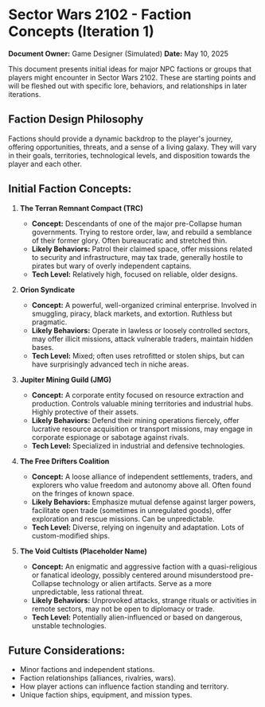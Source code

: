 # Sector Wars 2102 - Faction Concepts (Iteration 1)

**Document Owner:** Game Designer (Simulated)
**Date:** May 10, 2025

This document presents initial ideas for major NPC factions or groups that players might encounter in Sector Wars 2102. These are starting points and will be fleshed out with specific lore, behaviors, and relationships in later iterations.

## Faction Design Philosophy

Factions should provide a dynamic backdrop to the player's journey, offering opportunities, threats, and a sense of a living galaxy. They will vary in their goals, territories, technological levels, and disposition towards the player and each other.

## Initial Faction Concepts:

1.  **The Terran Remnant Compact (TRC)**
    *   **Concept:** Descendants of one of the major pre-Collapse human governments. Trying to restore order, law, and rebuild a semblance of their former glory. Often bureaucratic and stretched thin.
    *   **Likely Behaviors:** Patrol their claimed space, offer missions related to security and infrastructure, may tax trade, generally hostile to pirates but wary of overly independent captains.
    *   **Tech Level:** Relatively high, focused on reliable, older designs.

2.  **Orion Syndicate**
    *   **Concept:** A powerful, well-organized criminal enterprise. Involved in smuggling, piracy, black markets, and extortion. Ruthless but pragmatic.
    *   **Likely Behaviors:** Operate in lawless or loosely controlled sectors, may offer illicit missions, attack vulnerable traders, maintain hidden bases.
    *   **Tech Level:** Mixed; often uses retrofitted or stolen ships, but can have surprisingly advanced tech in niche areas.

3.  **Jupiter Mining Guild (JMG)**
    *   **Concept:** A corporate entity focused on resource extraction and production. Controls valuable mining territories and industrial hubs. Highly protective of their assets.
    *   **Likely Behaviors:** Defend their mining operations fiercely, offer lucrative resource acquisition or transport missions, may engage in corporate espionage or sabotage against rivals.
    *   **Tech Level:** Specialized in industrial and defensive technologies.

4.  **The Free Drifters Coalition**
    *   **Concept:** A loose alliance of independent settlements, traders, and explorers who value freedom and autonomy above all. Often found on the fringes of known space.
    *   **Likely Behaviors:** Emphasize mutual defense against larger powers, facilitate open trade (sometimes in unregulated goods), offer exploration and rescue missions. Can be unpredictable.
    *   **Tech Level:** Diverse, relying on ingenuity and adaptation. Lots of custom-modified ships.

5.  **The Void Cultists (Placeholder Name)**
    *   **Concept:** An enigmatic and aggressive faction with a quasi-religious or fanatical ideology, possibly centered around misunderstood pre-Collapse technology or alien artifacts. Serve as a more unpredictable, less rational threat.
    *   **Likely Behaviors:** Unprovoked attacks, strange rituals or activities in remote sectors, may not be open to diplomacy or trade.
    *   **Tech Level:** Potentially alien-influenced or based on dangerous, unstable technologies.

## Future Considerations:

*   Minor factions and independent stations.
*   Faction relationships (alliances, rivalries, wars).
*   How player actions can influence faction standing and territory.
*   Unique faction ships, equipment, and mission types.
